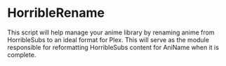 # HorribleRename
This script will help manage your anime library by renaming anime from HorribleSubs to an ideal format for Plex.  This will serve as the module responsible for reformatting HorribleSubs content for AniName when it is complete.
